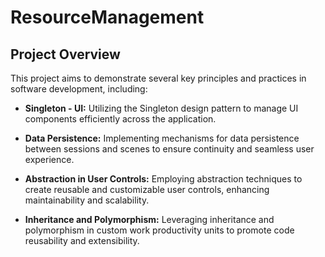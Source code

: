 # ResourceManagement

## Project Overview

This project aims to demonstrate several key principles and practices in software development, including:

- **Singleton - UI:** Utilizing the Singleton design pattern to manage UI components efficiently across the application.

- **Data Persistence:** Implementing mechanisms for data persistence between sessions and scenes to ensure continuity and seamless user experience.

- **Abstraction in User Controls:** Employing abstraction techniques to create reusable and customizable user controls, enhancing maintainability and scalability.

- **Inheritance and Polymorphism:** Leveraging inheritance and polymorphism in custom work productivity units to promote code reusability and extensibility.

